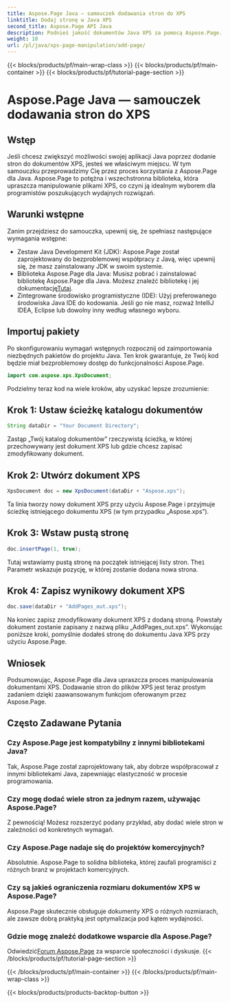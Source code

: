 ```yaml
---
title: Aspose.Page Java — samouczek dodawania stron do XPS
linktitle: Dodaj stronę w Java XPS
second_title: Aspose.Page API Java
description: Podnieś jakość dokumentów Java XPS za pomocą Aspose.Page. Dowiedz się, jak bez wysiłku dodawać strony, aby zwiększyć funkcjonalność aplikacji. Przejdź do samouczka już teraz!
weight: 10
url: /pl/java/xps-page-manipulation/add-page/
---
```


{{< blocks/products/pf/main-wrap-class >}}
{{< blocks/products/pf/main-container >}}
{{< blocks/products/pf/tutorial-page-section >}}

# Aspose.Page Java — samouczek dodawania stron do XPS

## Wstęp
Jeśli chcesz zwiększyć możliwości swojej aplikacji Java poprzez dodanie stron do dokumentów XPS, jesteś we właściwym miejscu. W tym samouczku przeprowadzimy Cię przez proces korzystania z Aspose.Page dla Java. Aspose.Page to potężna i wszechstronna biblioteka, która upraszcza manipulowanie plikami XPS, co czyni ją idealnym wyborem dla programistów poszukujących wydajnych rozwiązań.
## Warunki wstępne
Zanim przejdziesz do samouczka, upewnij się, że spełniasz następujące wymagania wstępne:
- Zestaw Java Development Kit (JDK): Aspose.Page został zaprojektowany do bezproblemowej współpracy z Javą, więc upewnij się, że masz zainstalowany JDK w swoim systemie.
- Biblioteka Aspose.Page dla Java: Musisz pobrać i zainstalować bibliotekę Aspose.Page dla Java. Możesz znaleźć bibliotekę i jej dokumentację[Tutaj](https://reference.aspose.com/page/java/).
- Zintegrowane środowisko programistyczne (IDE): Użyj preferowanego środowiska Java IDE do kodowania. Jeśli go nie masz, rozważ IntelliJ IDEA, Eclipse lub dowolny inny według własnego wyboru.
## Importuj pakiety
Po skonfigurowaniu wymagań wstępnych rozpocznij od zaimportowania niezbędnych pakietów do projektu Java. Ten krok gwarantuje, że Twój kod będzie miał bezproblemowy dostęp do funkcjonalności Aspose.Page.
```java
import com.aspose.xps.XpsDocument;
```
Podzielmy teraz kod na wiele kroków, aby uzyskać lepsze zrozumienie:
## Krok 1: Ustaw ścieżkę katalogu dokumentów
```java
String dataDir = "Your Document Directory";
```
Zastąp „Twój katalog dokumentów” rzeczywistą ścieżką, w której przechowywany jest dokument XPS lub gdzie chcesz zapisać zmodyfikowany dokument.
## Krok 2: Utwórz dokument XPS
```java
XpsDocument doc = new XpsDocument(dataDir + "Aspose.xps");
```
Ta linia tworzy nowy dokument XPS przy użyciu Aspose.Page i przyjmuje ścieżkę istniejącego dokumentu XPS (w tym przypadku „Aspose.xps”).
## Krok 3: Wstaw pustą stronę
```java
doc.insertPage(1, true);
```
Tutaj wstawiamy pustą stronę na początek istniejącej listy stron. The`1` Parametr wskazuje pozycję, w której zostanie dodana nowa strona.
## Krok 4: Zapisz wynikowy dokument XPS
```java
doc.save(dataDir + "AddPages_out.xps");
```
Na koniec zapisz zmodyfikowany dokument XPS z dodaną stroną. Powstały dokument zostanie zapisany z nazwą pliku „AddPages_out.xps”.
Wykonując poniższe kroki, pomyślnie dodałeś stronę do dokumentu Java XPS przy użyciu Aspose.Page.
## Wniosek
Podsumowując, Aspose.Page dla Java upraszcza proces manipulowania dokumentami XPS. Dodawanie stron do plików XPS jest teraz prostym zadaniem dzięki zaawansowanym funkcjom oferowanym przez Aspose.Page.
## Często Zadawane Pytania
### Czy Aspose.Page jest kompatybilny z innymi bibliotekami Java?
Tak, Aspose.Page został zaprojektowany tak, aby dobrze współpracował z innymi bibliotekami Java, zapewniając elastyczność w procesie programowania.
### Czy mogę dodać wiele stron za jednym razem, używając Aspose.Page?
Z pewnością! Możesz rozszerzyć podany przykład, aby dodać wiele stron w zależności od konkretnych wymagań.
### Czy Aspose.Page nadaje się do projektów komercyjnych?
Absolutnie. Aspose.Page to solidna biblioteka, której zaufali programiści z różnych branż w projektach komercyjnych.
### Czy są jakieś ograniczenia rozmiaru dokumentów XPS w Aspose.Page?
Aspose.Page skutecznie obsługuje dokumenty XPS o różnych rozmiarach, ale zawsze dobrą praktyką jest optymalizacja pod kątem wydajności.
### Gdzie mogę znaleźć dodatkowe wsparcie dla Aspose.Page?
 Odwiedzić[Forum Aspose.Page](https://forum.aspose.com/c/page/39) za wsparcie społeczności i dyskusje.
{{< /blocks/products/pf/tutorial-page-section >}}

{{< /blocks/products/pf/main-container >}}
{{< /blocks/products/pf/main-wrap-class >}}

{{< blocks/products/products-backtop-button >}}

